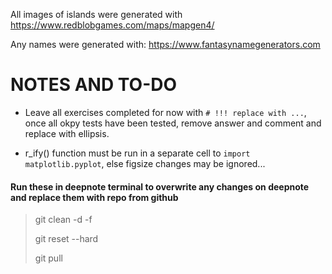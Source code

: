 All images of islands were generated with https://www.redblobgames.com/maps/mapgen4/

Any names were generated with: https://www.fantasynamegenerators.com

# NOTES AND TO-DO

* Leave all exercises completed for now with `# !!! replace with ...`, once all okpy tests have been tested, remove answer and comment and replace with ellipsis.

* r_ify() function must be run in a separate cell to `import matplotlib.pyplot`, else figsize changes may be ignored...


#### Run these in deepnote terminal to overwrite any changes on deepnote and replace them with repo from github

> git clean -d -f
> 
> git reset --hard
> 
> git pull
